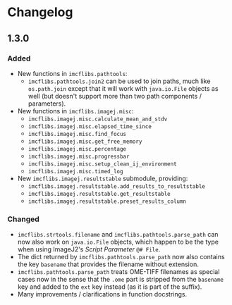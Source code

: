 # Changelog

<!-- markdownlint-disable MD024 (no-duplicate-header) -->

## 1.3.0

### Added

* New functions in `imcflibs.pathtools`:
  * `imcflibs.pathtools.join2` can be used to join paths, much like
    `os.path.join` except that it will work with `java.io.File` objects as well
    (but doesn't support more than two path components / parameters).
* New functions in `imcflibs.imagej.misc`:
  * `imcflibs.imagej.misc.calculate_mean_and_stdv`
  * `imcflibs.imagej.misc.elapsed_time_since`
  * `imcflibs.imagej.misc.find_focus`
  * `imcflibs.imagej.misc.get_free_memory`
  * `imcflibs.imagej.misc.percentage`
  * `imcflibs.imagej.misc.progressbar`
  * `imcflibs.imagej.misc.setup_clean_ij_environment`
  * `imcflibs.imagej.misc.timed_log`
* New `imcflibs.imagej.resultstable` submodule, providing:
  * `imcflibs.imagej.resultstable.add_results_to_resultstable`
  * `imcflibs.imagej.resultstable.get_resultstable`
  * `imcflibs.imagej.resultstable.preset_results_column`

### Changed

* `imcflibs.strtools.filename` and `imcflibs.pathtools.parse_path` can now also
  work on `java.io.File` objects, which happen to be the type when using
  ImageJ2's *Script Parameter* `@# File`.
* The dict returned by `imcflibs.pathtools.parse_path` now also contains the key
  `basename` that provides the filename without extension.
* `imcflibs.pathtools.parse_path` treats OME-TIFF filenames as special cases now
  in the sense that the `.ome` part is stripped from the `basename` key and
  added to the `ext` key instead (as it is part of the suffix).
* Many improvements / clarifications in function docstrings.
